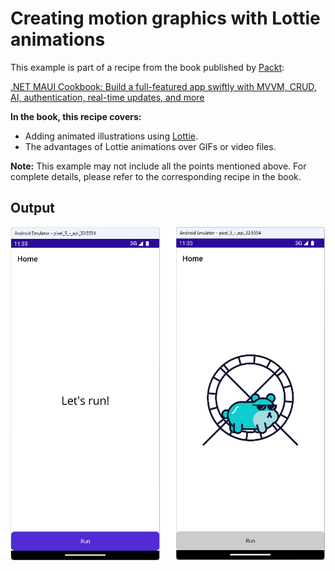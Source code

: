 # Creating motion graphics with Lottie animations
This example is part of a recipe from the book published by [Packt](https://www.packtpub.com/en-us?utm_source=github):

[.NET MAUI Cookbook: Build a full-featured app swiftly with MVVM, CRUD, AI, authentication, real-time updates, and more](https://www.packtpub.com/en-IT/product/net-maui-cookbook-9781835464625)

**In the book, this recipe covers:**
* Adding animated illustrations using [Lottie](https://lottiefiles.com/).
* The advantages of Lottie animations over GIFs or video files.

**Note:** This example may not include all the points mentioned above. For complete details, please refer to the corresponding recipe in the book.
## Output
![Lottie Animation](/Images/Lottie%20Animation.png)
